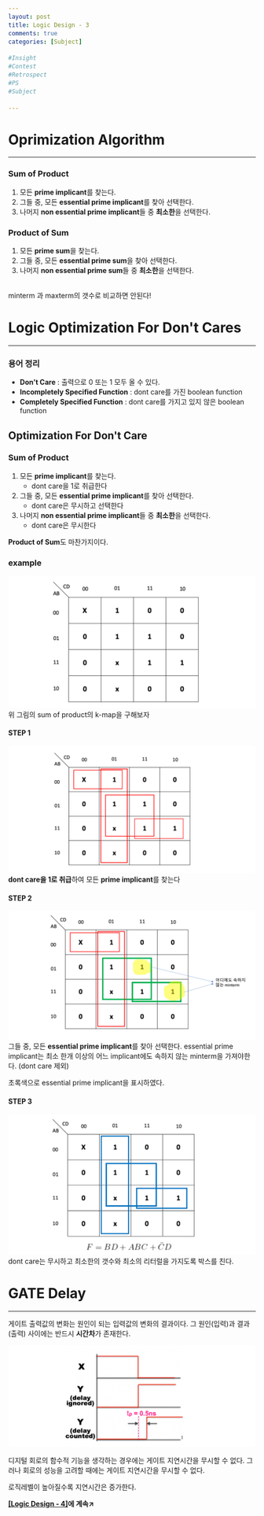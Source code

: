 ```yaml
---
layout: post
title: Logic Design - 3
comments: true
categories: [Subject]

#Insight
#Contest
#Retrospect
#PS
#Subject

---
```


# Oprimization Algorithm
---
### Sum of Product
1. 모든 **prime implicant**를 찾는다.
2. 그들 중, 모든 **essential prime implicant**를 찾아 선택한다.
3. 나머지 **non essential prime implicant**들 중 **최소한**을 선택한다.

### Product of Sum
1. 모든 **prime sum**을 찾는다.
2. 그들 중, 모든 **essential prime sum**을 찾아 선택한다.
3. 나머지 **non essential prime sum**들 중 **최소한**을 선택한다.

<br>
minterm 과 maxterm의 갯수로 비교하면 안된다!


# Logic Optimization For Don't Cares
---
### 용어 정리
- **Don't Care**
: 출력으로 0 또는 1 모두 올 수 있다. 
- **Incompletely Specified Function**
: dont care를 가진 boolean function
- **Completely Specified Function**
: dont care를 가지고 있지 않은 boolean function

Optimization For Don't Care
---
### Sum of Product
1. 모든 **prime implicant**를 찾는다.
   - dont care을 1로 취급한다
2. 그들 중, 모든 **essential prime implicant**를 찾아 선택한다.
   - dont care은 무시하고 선택한다
3. 나머지 **non essential prime implicant**들 중 **최소한**을 선택한다.
   - dont care은 무시한다

**Product of Sum**도 마찬가지이다.

### example

![picture 1](../images/81292b2304978570f5491e5c2f9aa27d49d67c9830a80e8cb8db4be88468f92a.png)  
위 그림의 sum of product의 k-map을 구해보자

#### STEP 1
![picture 2](../images/edc4baba65f65fcd2234ec58c7b8bb1caf1314a2f62a6ad4f75935da6fa9613c.png)  
**dont care을 1로 취급**하여 모든 **prime implicant**를 찾는다

#### STEP 2
![picture 3](../images/8adc1071cb104a0771e05b3a2442c538eb325b4a5a733a8b7b6ae0533066ac6b.png)  
그들 중, 모든 **essential prime implicant**를 찾아 선택한다.
essential prime implicant는 최소 한개 이상의 어느 implicant에도 속하지 않는 minterm을 가져야한다. (dont care 제외)

초록색으로 essential prime implicant을 표시하였다.

#### STEP 3
![picture 4](../images/8c7ece2a17c6f977e92c8681fafc55cafcf6ba600e59053cbef26e8a650bedf4.png)  
dont care는 무시하고 최소한의 갯수와 최소의 리터럴을 가지도록 박스를 친다.


# GATE Delay
---
게이트 출력값의 변화는 원인이 되는 입력값의 변화의 결과이다.
그 원인(입력)과 결과(출력) 사이에는 반드시 **시간차**가 존재한다.

![picture 5](../images/d22f263604f3a6f6c997d5ce63c1beaf1631365738acc20ee9e4fcea6e601ebb.png)  

디지털 회로의 함수적 기능을 생각하는 경우에는 게이트 지연시간을 무시할 수 없다.
그러나 회로의 성능을 고려할 때에는 게이트 지연시간을 무시할 수 없다.

로직레벨이 높아질수록 지연시간은 증가한다.


**[[Logic Design - 4]](../2021-04/logicdesign4)에 계속↗**


